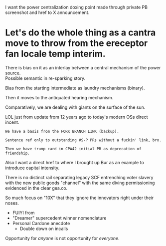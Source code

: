 I want the power centralization doxing point made through private PB screenshot and href to X announcement.

# Let's do the whole thing as a cantra move to throw from the ereceptor fan locale temp interim.

There is bias on it as an interlay between a central mechanism of the power source.  
Possible semantic in re-sparking story.

Bias from the starting intermediate as laundry mechanisms (binary).

Then it moves to the antiquated hearing mechanism.

Comparatively, we are dealing with giants on the surface of the sun.

LOL just from update from 12 years ago to today's modern OSs direct incent.

~~~wAm  
We have a basis from the FORK BRANCH LINK (backup).  

Sentence ref only to outstanding #S-P PRs without a fuckin' link, bro.  

Then we have trump card in CPA42 initial PR as deprecation of friendship.  
~~~

Also I want a direct href to where I brought up Bur as an example to introduce capital intensity.

There is no distinct rail separating legacy SCF entrenching voter slavery with the new public goods "channel" with the same diving permissioning evidenced in the clear gea.co.

So much focus on "10X" that they ignore the innovators right under their noses.  
- FUIYI from  
- "Dreamer" supercedent winner nomenclature  
- Personal Cardone anecdote  
  - Double down on incalls

Opportunity for _anyone_ is not opportunity for _everyone_.
